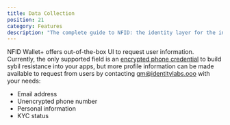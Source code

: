 ```yaml
---
title: Data Collection
position: 21
category: Features
description: "The complete guide to NFID: the identity layer for the internet."
---
```


NFID Wallet+ offers out-of-the-box UI to request user information. Currently, the only supported field is an [encrypted phone credential](sybil-resistance) to build sybil resistance into your apps, but more profile information can be made available to request from users by contacting gm@identitylabs.ooo with your needs:
- Email address
- Unencrypted phone number
- Personal information
- KYC status
